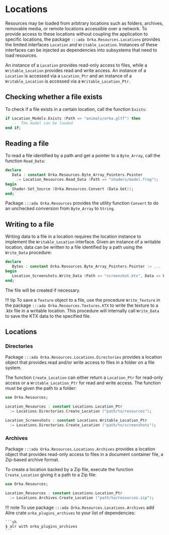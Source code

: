 # Locations

Resources may be loaded from arbitrary locations such as folders,
archives, removable media, or remote locations accessible over a
network. To provide access to these locations without coupling the
application to specific locations, the package `:::ada Orka.Resources.Locations`
provides the limited interfaces `Location` and `Writable_Location`.
Instances of these interfaces can be injected as dependencies into
subsystems that need to load resources.

An instance of a `Location` provides read-only access to files, while a
`Writable_Location` provides read and write access. An instance of a
`Location` is accessed via a `Location_Ptr` and an instance of a
`Writable_Location` is accessed via a `Writable_Location_Ptr`.

## Checking whether a file exists

To check if a file exists in a certain location, call the function `Exists`:

```ada
if Location_Models.Exists (Path => "animals/orka.gltf") then
   --  The model can be loaded
end if;
```

## Reading a file

To read a file identified by a path and get a pointer to a `Byte_Array`,
call the function `Read_Data`:

```ada
declare
   Data : constant Orka.Resources.Byte_Array_Pointers.Pointer
     := Location_Resources.Read_Data (Path => "shaders/model.frag");
begin
   Shader.Set_Source (Orka.Resources.Convert (Data.Get));
end;
```

Package `:::ada Orka.Resources` provides the utility function `Convert`
to do an unchecked conversion from `Byte_Array` to `String`.

## Writing to a file

Writing data to a file in a location requires the location instance
to implement the `Writable_Location` interface. Given an instance of
a writable location, data can be written to a file identified by a path
using the `Write_Data` procedure:

```ada
declare
   Bytes : constant Orka.Resources.Byte_Array_Pointers.Pointer := ...
begin
   Location_Screenshots.Write_Data (Path => "screenshot.ktx", Data => Bytes.Get);
end;
```

The file will be created if necessary.

!!! tip
    To save a `Texture` object to a file, use the procedure `Write_Texture`
    in the package `:::ada Orka.Resources.Textures.KTX` to write the texture
    to a .ktx file in a writable location. This procedure will internally
    call `Write_Data` to save the KTX data to the specified file.

## Locations

### Directories

Package `:::ada Orka.Resources.Locations.Directories` provides a location
object that provides read and/or write access to files in a folder on a
file system.

The function `Create_Location` can either return a `Location_Ptr` for
read-only access or a `Writable_Location_Ptr` for read and write access.
The function must be given the path to a folder:

```ada
use Orka.Resources;

Location_Resources : constant Locations.Location_Ptr
  := Locations.Directories.Create_Location ("path/to/resources");

Location_Screenshots : constant Locations.Writable_Location_Ptr
  := Locations.Directories.Create_Location ("path/to/screenshots");
```

### Archives

Package `:::ada Orka.Resources.Locations.Archives` provides a location
object that provides read-only access to files in a document container
file, a Zip-based archive format.

To create a location backed by a Zip file, execute the function
`Create_Location` giving it a path to a Zip file:

```ada
use Orka.Resources;

Location_Resources : constant Locations.Location_Ptr
  := Locations.Archives.Create_Location ("path/to/resources.zip");
```

!!! note
    To use package `:::ada Orka.Resources.Locations.Archives` add
    Alire crate `orka_plugins_archives` to your list of dependencies:

    ```sh
    $ alr with orka_plugins_archives
    ```
